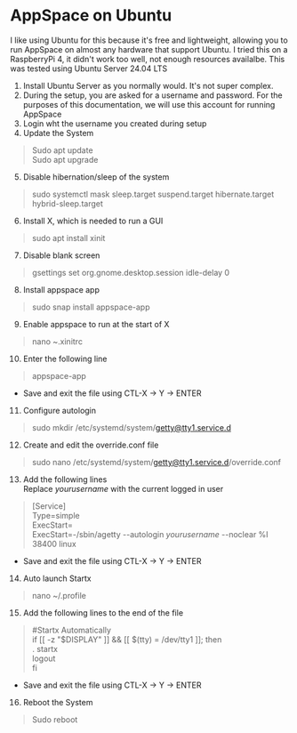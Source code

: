 # AppSpace on Ubuntu
I like using Ubuntu for this because it's free and lightweight, allowing you to run AppSpace on almost any hardware that support Ubuntu.  I tried this on a RaspberryPi 4, it didn't work too well, not enough resources availalbe. This was tested using Ubuntu Server 24.04 LTS
1. Install Ubuntu Server as you normally would.  It's not super complex.
2. During the setup, you are asked for a username and password.  For the purposes of this documentation, we will use this account for running AppSpace
3. Login wht the username you created during setup
4. Update the System
> Sudo apt update<br>
> Sudo apt upgrade
5. Disable hibernation/sleep of the system
> sudo systemctl mask sleep.target suspend.target hibernate.target hybrid-sleep.target
6. Install X, which is needed to run a GUI
> sudo apt install xinit
7. Disable blank screen
> gsettings set org.gnome.desktop.session idle-delay 0
8. Install appspace app
> sudo snap install appspace-app
9. Enable appspace to run at the start of X
> nano ~\.xinitrc
10. Enter the following line
> appspace-app
* Save and exit the file using CTL-X -> Y -> ENTER
11. Configure autologin
> sudo mkdir /etc/systemd/system/getty@tty1.service.d
12. Create and edit the override.conf file
> sudo nano /etc/systemd/system/getty@tty1.service.d/override.conf
13. Add the following lines <br>
Replace *yourusername* with the current logged in user
> [Service]<br>
> Type=simple<br>
> ExecStart=<br>
> ExecStart=-/sbin/agetty --autologin *yourusername* --noclear %I 38400 linux<br>
* Save and exit the file using CTL-X -> Y -> ENTER
14. Auto launch Startx
> nano ~/.profile
15. Add the following lines to the end of the file
> #Startx Automatically<br>
> if [[ -z "$DISPLAY" ]] && [[ $(tty) = /dev/tty1 ]]; then<br>
> . startx<br>
> logout<br>
> fi<br>
* Save and exit the file using CTL-X -> Y -> ENTER
16. Reboot the System
> Sudo reboot
